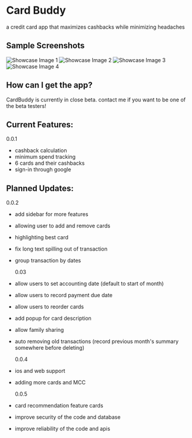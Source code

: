 # Card Buddy

a credit card app that maximizes cashbacks while minimizing headaches

## Sample Screenshots

![Showcase Image 1](https://github.com/ipopzion/cardbuddy/tree/master/showcase/showcase1.jpg)
![Showcase Image 2](https://github.com/ipopzion/cardbuddy/tree/master/showcase/showcase2.jpg)
![Showcase Image 3](https://github.com/ipopzion/cardbuddy/tree/master/showcase/showcase3.jpg)
![Showcase Image 4](https://github.com/ipopzion/cardbuddy/tree/master/showcase/showcase4.jpg)

## How can I get the app?

CardBuddy is currently in close beta. contact me if you want to be one of the
beta testers!

## Current Features:

0.0.1

- cashback calculation
- minimum spend tracking
- 6 cards and their cashbacks
- sign-in through google

## Planned Updates:

0.0.2

- add sidebar for more features
- allowing user to add and remove cards
- highlighting best card
- fix long text spilling out of transaction
- group transaction by dates

  0.03

- allow users to set accounting date (default to start of month)
- allow users to record payment due date
- allow users to reorder cards
- add popup for card description
- allow family sharing
- auto removing old transactions (record previous month's summary somewhere
  before deleting)

  0.0.4

- ios and web support
- adding more cards and MCC

  0.0.5

- card recommendation feature cards
- improve security of the code and database
- improve reliability of the code and apis

